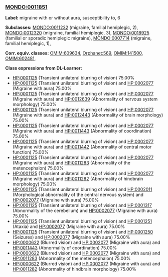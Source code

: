 
### [MONDO:0011851](http://purl.obolibrary.org/obo/MONDO_0011851)
**Label:** migraine with or without aura, susceptibility to, 6

**Subclasses:** [MONDO:0011232](http://purl.obolibrary.org/obo/MONDO_0011232) (migraine, familial hemiplegic, 2), [MONDO:0012320](http://purl.obolibrary.org/obo/MONDO_0012320) (migraine, familial hemiplegic, 3), [MONDO:0018925](http://purl.obolibrary.org/obo/MONDO_0018925) (familial or sporadic hemiplegic migraine), [MONDO:0007714](http://purl.obolibrary.org/obo/MONDO_0007714) (migraine, familial hemiplegic, 1), 

**Corr. equiv. classes:** [OMIM:609634](http://purl.obolibrary.org/obo/OMIM_609634), [Orphanet:569](http://www.orpha.net/ORDO/Orphanet_569), [OMIM:141500](http://purl.obolibrary.org/obo/OMIM_141500), [OMIM:602481](http://purl.obolibrary.org/obo/OMIM_602481), 

**Class expressions from DL-Learner:**

- [HP:0001125](http://purl.obolibrary.org/obo/HP_0001125) (Transient unilateral blurring of vision) 75.00%
- [HP:0001125](http://purl.obolibrary.org/obo/HP_0001125) (Transient unilateral blurring of vision) and [HP:0002077](http://purl.obolibrary.org/obo/HP_0002077) (Migraine with aura) 75.00%
- [HP:0001125](http://purl.obolibrary.org/obo/HP_0001125) (Transient unilateral blurring of vision) and [HP:0002077](http://purl.obolibrary.org/obo/HP_0002077) (Migraine with aura) and [HP:0012639](http://purl.obolibrary.org/obo/HP_0012639) (Abnormality of nervous system morphology) 75.00%
- [HP:0001125](http://purl.obolibrary.org/obo/HP_0001125) (Transient unilateral blurring of vision) and [HP:0002077](http://purl.obolibrary.org/obo/HP_0002077) (Migraine with aura) and [HP:0012443](http://purl.obolibrary.org/obo/HP_0012443) (Abnormality of brain morphology) 75.00%
- [HP:0001125](http://purl.obolibrary.org/obo/HP_0001125) (Transient unilateral blurring of vision) and [HP:0002077](http://purl.obolibrary.org/obo/HP_0002077) (Migraine with aura) and [HP:0011443](http://purl.obolibrary.org/obo/HP_0011443) (Abnormality of coordination) 75.00%
- [HP:0001125](http://purl.obolibrary.org/obo/HP_0001125) (Transient unilateral blurring of vision) and [HP:0002077](http://purl.obolibrary.org/obo/HP_0002077) (Migraine with aura) and [HP:0011442](http://purl.obolibrary.org/obo/HP_0011442) (Abnormality of central motor function) 75.00%
- [HP:0001125](http://purl.obolibrary.org/obo/HP_0001125) (Transient unilateral blurring of vision) and [HP:0002077](http://purl.obolibrary.org/obo/HP_0002077) (Migraine with aura) and [HP:0011283](http://purl.obolibrary.org/obo/HP_0011283) (Abnormality of the metencephalon) 75.00%
- [HP:0001125](http://purl.obolibrary.org/obo/HP_0001125) (Transient unilateral blurring of vision) and [HP:0002077](http://purl.obolibrary.org/obo/HP_0002077) (Migraine with aura) and [HP:0011282](http://purl.obolibrary.org/obo/HP_0011282) (Abnormality of hindbrain morphology) 75.00%
- [HP:0001125](http://purl.obolibrary.org/obo/HP_0001125) (Transient unilateral blurring of vision) and [HP:0002011](http://purl.obolibrary.org/obo/HP_0002011) (Morphological abnormality of the central nervous system) and [HP:0002077](http://purl.obolibrary.org/obo/HP_0002077) (Migraine with aura) 75.00%
- [HP:0001125](http://purl.obolibrary.org/obo/HP_0001125) (Transient unilateral blurring of vision) and [HP:0001317](http://purl.obolibrary.org/obo/HP_0001317) (Abnormality of the cerebellum) and [HP:0002077](http://purl.obolibrary.org/obo/HP_0002077) (Migraine with aura) 75.00%
- [HP:0001125](http://purl.obolibrary.org/obo/HP_0001125) (Transient unilateral blurring of vision) and [HP:0001251](http://purl.obolibrary.org/obo/HP_0001251) (Ataxia) and [HP:0002077](http://purl.obolibrary.org/obo/HP_0002077) (Migraine with aura) 75.00%
- [HP:0001125](http://purl.obolibrary.org/obo/HP_0001125) (Transient unilateral blurring of vision) and [HP:0001250](http://purl.obolibrary.org/obo/HP_0001250) (Seizures) and [HP:0002077](http://purl.obolibrary.org/obo/HP_0002077) (Migraine with aura) 75.00%
- [HP:0000622](http://purl.obolibrary.org/obo/HP_0000622) (Blurred vision) and [HP:0002077](http://purl.obolibrary.org/obo/HP_0002077) (Migraine with aura) and [HP:0011443](http://purl.obolibrary.org/obo/HP_0011443) (Abnormality of coordination) 75.00%
- [HP:0000622](http://purl.obolibrary.org/obo/HP_0000622) (Blurred vision) and [HP:0002077](http://purl.obolibrary.org/obo/HP_0002077) (Migraine with aura) and [HP:0011283](http://purl.obolibrary.org/obo/HP_0011283) (Abnormality of the metencephalon) 75.00%
- [HP:0000622](http://purl.obolibrary.org/obo/HP_0000622) (Blurred vision) and [HP:0002077](http://purl.obolibrary.org/obo/HP_0002077) (Migraine with aura) and [HP:0011282](http://purl.obolibrary.org/obo/HP_0011282) (Abnormality of hindbrain morphology) 75.00%


